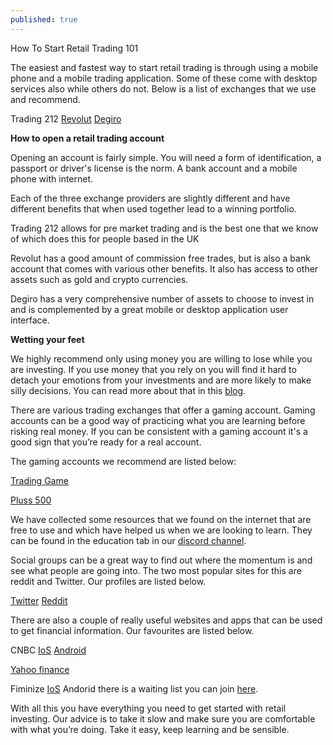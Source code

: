 ```yaml
---
published: true
---
```

How To Start Retail Trading 101

The easiest and fastest way to start retail trading is through using a mobile phone and a mobile trading application. Some of these come with desktop services also while others do not. Below is a list of exchanges that we use and recommend. 


Trading 212 
[Revolut](https://revolut.com/referral/benaqtbc!MASC)
[Degiro](https://www.degiro.co.uk/member-get-member/start-trading?id=E130DFA9&amp;utm_source=mgm)


**How to open a retail trading account** 

Opening an account is fairly simple. You will need a form of identification, a passport or driver's license is the norm. A bank account and a mobile phone with internet. 

Each of the three exchange providers are slightly different and have different benefits that when used together lead to a winning portfolio.

Trading 212 allows for pre market trading and is the best one that we know of which does this for people based in the UK

Revolut has a good amount of commission free trades, but is also a bank account that comes with various other benefits. It also has access to other assets such as gold and crypto  currencies. 

Degiro has a very comprehensive number of assets to choose to invest in and is complemented by a great mobile or desktop application user interface.


**Wetting your feet**

We highly recommend only using money you are willing to lose while you are investing. If you use money that you rely on you will find it hard to detach your emotions from your investments and are more likely to make silly decisions. You can read more about that in this [blog](https://vencoinvesting.me/Trading-Psychology).

There are various trading exchanges that offer a gaming account. Gaming accounts can be a good way of practicing what you are learning before risking real money. If you can be consistent with a gaming account it's a good sign that you’re ready for a real account. 

The gaming accounts we recommend are listed below:

[Trading Game](https://tradinggame.com/)

[Pluss 500](https://www.plus500.com/refer-friend?rut=h8PD43j-9dcCVPPfHr_f22TPG3LO1DmxQ_bd7m79uZ2RkQJ7e7DyFEnD1DUKJSu8-Jcjt0hImQuGYYK2fLRcFjWmynd5Tu3k47DDwJFpSFU1)

We have collected some resources that we found on the internet that are free to use and which have helped us when we are looking to learn. They can be found in the education tab in our [discord channel](https://discord.gg/MkGEayBF).


Social groups can be a great way to find out where the momentum is and see what people are going into. The two most popular sites for this are reddit and Twitter. Our profiles are listed below. 

[Twitter](https://twitter.com/VencoInvesting)
[Reddit](https://www.reddit.com/user/VencoInvesting)


There are also a couple of really useful websites and apps that can be used to get financial information. Our favourites are listed below.

CNBC
[IoS]([https://apps.apple.com/gb/app/cnbc-stock-market-business/id398018310])
[Android](https://play.google.com/store/apps/details?id=com.cnbc.client&hl=en)

[Yahoo finance](https://uk.finance.yahoo.com/)

Fiminize 
[IoS](https://itunes.apple.com/gb/app/finimize-finance-simplified/id1335577505?mt=8)
Andorid there is a waiting list you can join [here](https://finimize.typeform.com/to/fiCCFe).

With all this you have everything you need to get started with retail investing. Our advice is to take it slow and make sure you are comfortable with what you’re doing. Take it easy, keep learning and be sensible.
